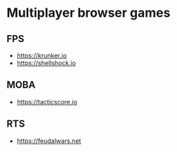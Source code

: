 # Multiplayer browser games

## FPS
* https://krunker.io
* https://shellshock.io

## MOBA
* https://tacticscore.io

## RTS
* https://feudalwars.net